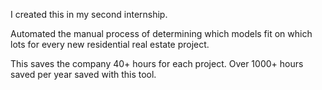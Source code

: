I created this in my second internship. 

Automated the manual process of determining which models fit on which lots for every new residential real estate project. 

This saves the company 40+ hours for each project. Over 1000+ hours saved per year saved with this tool.
